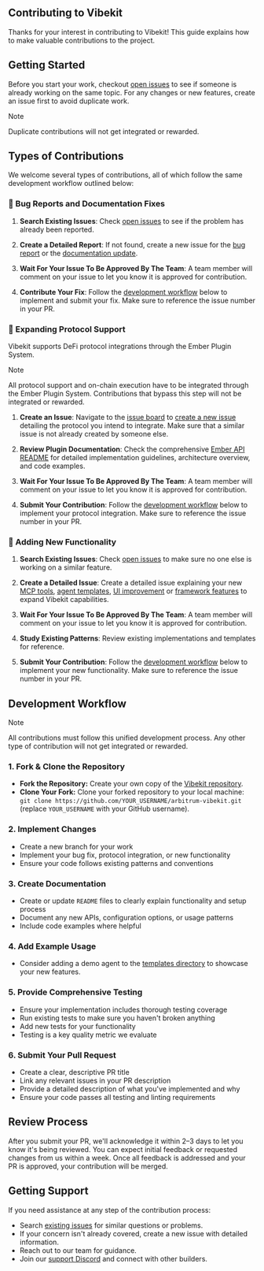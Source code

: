 ## Contributing to Vibekit

Thanks for your interest in contributing to Vibekit! This guide explains how to make valuable contributions to the project.

## Getting Started

Before you start your work, checkout [open issues](https://github.com/EmberAGI/arbitrum-vibekit/issues) to see if someone is already working on the same topic. For any changes or new features, create an issue first to avoid duplicate work.

> [!NOTE]  
> Duplicate contributions will not get integrated or rewarded.

## Types of Contributions

We welcome several types of contributions, all of which follow the same development workflow outlined below:

### 🐛 Bug Reports and Documentation Fixes

1. **Search Existing Issues**: Check [open issues](https://github.com/EmberAGI/arbitrum-vibekit/issues) to see if the problem has already been reported.

2. **Create a Detailed Report**: If not found, create a new issue for the [bug report](https://github.com/EmberAGI/arbitrum-vibekit/issues/new?template=bug_report.yml) or the [documentation update](https://github.com/EmberAGI/arbitrum-vibekit/issues/new?template=documentation.yml).

3. **Wait For Your Issue To Be Approved By The Team**: A team member will comment on your issue to let you know it is approved for contribution.

4. **Contribute Your Fix**: Follow the [development workflow](#development-workflow) below to implement and submit your fix. Make sure to reference the issue number in your PR.

### 🔌 Expanding Protocol Support

Vibekit supports DeFi protocol integrations through the Ember Plugin System.

> [!NOTE]  
> All protocol support and on-chain execution have to be integrated through the Ember Plugin System. Contributions that bypass this step will not be integrated or rewarded.

1. **Create an Issue**: Navigate to the [issue board](https://github.com/EmberAGI/arbitrum-vibekit/issues) to [create a new issue](https://github.com/EmberAGI/arbitrum-vibekit/issues/new?template=protocol_integration.yml) detailing the protocol you intend to integrate. Make sure that a similar issue is not already created by someone else.

2. **Review Plugin Documentation**: Check the comprehensive [Ember API README](https://github.com/EmberAGI/arbitrum-vibekit/tree/main/typescript/lib/ember-api) for detailed implementation guidelines, architecture overview, and code examples.

3. **Wait For Your Issue To Be Approved By The Team**: A team member will comment on your issue to let you know it is approved for contribution.

4. **Submit Your Contribution**: Follow the [development workflow](#development-workflow) below to implement your protocol integration. Make sure to reference the issue number in your PR.

### 🚀 Adding New Functionality

1. **Search Existing Issues**: Check [open issues](https://github.com/EmberAGI/arbitrum-vibekit/issues) to make sure no one else is working on a similar feature.

2. **Create a Detailed Issue**: Create a detailed issue explaining your new [MCP tools](https://github.com/EmberAGI/arbitrum-vibekit/issues/new?template=mcp_server.yml), [agent templates](https://github.com/EmberAGI/arbitrum-vibekit/issues/new?template=agent_template.yml), [UI improvement](https://github.com/EmberAGI/arbitrum-vibekit/issues/new?template=ui_improvement.yml) or [framework features](https://github.com/EmberAGI/arbitrum-vibekit/issues/new?template=feature_request.yml) to expand Vibekit capabilities.

3. **Wait For Your Issue To Be Approved By The Team**: A team member will comment on your issue to let you know it is approved for contribution.

4. **Study Existing Patterns**: Review existing implementations and templates for reference.

5. **Submit Your Contribution**: Follow the [development workflow](#development-workflow) below to implement your new functionality. Make sure to reference the issue number in your PR.

## Development Workflow

> [!NOTE]  
> All contributions must follow this unified development process. Any other type of contribution will not get integrated or rewarded.

### 1. Fork & Clone the Repository

- **Fork the Repository:** Create your own copy of the [Vibekit repository](https://github.com/EmberAGI/arbitrum-vibekit).
- **Clone Your Fork:** Clone your forked repository to your local machine: `git clone https://github.com/YOUR_USERNAME/arbitrum-vibekit.git` (replace `YOUR_USERNAME` with your GitHub username).

### 2. Implement Changes

- Create a new branch for your work
- Implement your bug fix, protocol integration, or new functionality
- Ensure your code follows existing patterns and conventions

### 3. Create Documentation

- Create or update `README` files to clearly explain functionality and setup process
- Document any new APIs, configuration options, or usage patterns
- Include code examples where helpful

### 4. Add Example Usage

- Consider adding a demo agent to the [templates directory](https://github.com/EmberAGI/arbitrum-vibekit/tree/main/typescript/templates) to showcase your new features.

### 5. Provide Comprehensive Testing

- Ensure your implementation includes thorough testing coverage
- Run existing tests to make sure you haven't broken anything
- Add new tests for your functionality
- Testing is a key quality metric we evaluate

### 6. Submit Your Pull Request

- Create a clear, descriptive PR title
- Link any relevant issues in your PR description
- Provide a detailed description of what you've implemented and why
- Ensure your code passes all testing and linting requirements

## Review Process

After you submit your PR, we'll acknowledge it within 2–3 days to let you know it's being reviewed. You can expect initial feedback or requested changes from us within a week. Once all feedback is addressed and your PR is approved, your contribution will be merged.

## Getting Support

If you need assistance at any step of the contribution process:

- Search [existing issues](https://github.com/EmberAGI/arbitrum-vibekit/issues) for similar questions or problems.
- If your concern isn't already covered, create a new issue with detailed information.
- Reach out to our team for guidance.
- Join our [support Discord](https://discord.com/invite/bgxWQ2fSBR) and connect with other builders.
